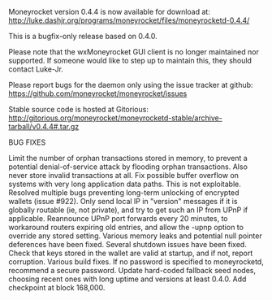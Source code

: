 Moneyrocket version 0.4.4 is now available for download at:
http://luke.dashjr.org/programs/moneyrocket/files/moneyrocketd-0.4.4/

This is a bugfix-only release based on 0.4.0.

Please note that the wxMoneyrocket GUI client is no longer maintained nor supported. If someone would like to step up to maintain this, they should contact Luke-Jr.

Please report bugs for the daemon only using the issue tracker at github:
https://github.com/moneyrocket/moneyrocket/issues

Stable source code is hosted at Gitorious:
http://gitorious.org/moneyrocket/moneyrocketd-stable/archive-tarball/v0.4.4#.tar.gz

BUG FIXES

Limit the number of orphan transactions stored in memory, to prevent a potential denial-of-service attack by flooding orphan transactions. Also never store invalid transactions at all.
Fix possible buffer overflow on systems with very long application data paths. This is not exploitable.
Resolved multiple bugs preventing long-term unlocking of encrypted wallets (issue #922).
Only send local IP in "version" messages if it is globally routable (ie, not private), and try to get such an IP from UPnP if applicable.
Reannounce UPnP port forwards every 20 minutes, to workaround routers expiring old entries, and allow the -upnp option to override any stored setting.
Various memory leaks and potential null pointer deferences have been
fixed.
Several shutdown issues have been fixed.
Check that keys stored in the wallet are valid at startup, and if not,
report corruption.
Various build fixes.
If no password is specified to moneyrocketd, recommend a secure password.
Update hard-coded fallback seed nodes, choosing recent ones with long uptime and versions at least 0.4.0.
Add checkpoint at block 168,000.

